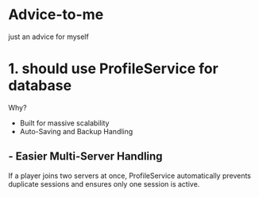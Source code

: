 # Advice-to-me
just an advice for myself

# 1. should use ProfileService for database
Why?
- Built for massive scalability
- Auto-Saving and Backup Handling
## - Easier Multi-Server Handling
  If a player joins two servers at once, ProfileService automatically prevents duplicate sessions and ensures only one session is active.
